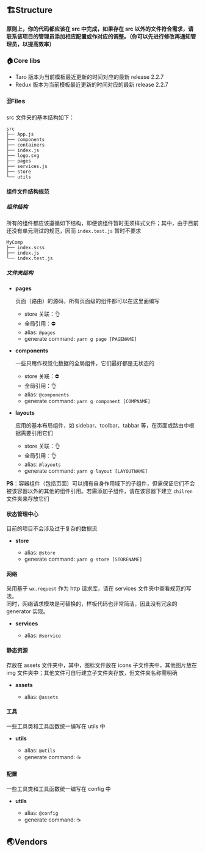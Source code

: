 
<!--
 * @Author: liuYang
 * @description: 请填写描述信息
 * @path: 引入路径
 * @Date: 2020-06-15 10:17:14
 * @LastEditors: liuYang
 * @LastEditTime: 2020-06-28 09:32:39
 * @mustParam: 必传参数
 * @optionalParam: 选传参数
 * @emitFunction: 函数
--> 
## 🏗Structure

**原则上，你的代码都应该在 src 中完成，如果存在 src 以外的文件符合需求，请联系该项目的管理员添加相应配置或作对应的调整。（你可以先进行修改再通知管理员，以提高效率）**

### 🏠Core libs

- Taro
  版本为当前模板最近更新的时间对应的最新 release 2.2.7
- Redux
  版本为当前模板最近更新的时间对应的最新 release 2.2.7

### 🗄Files

src 文件夹的基本结构如下：

```
src
├── App.js
├── components
├── containers
├── index.js
├── logo.svg
├── pages
├── services.js
├── store
└── utils
```

#### 组件文件结构规范

##### 组件结构

所有的组件都应该遵循如下结构，即便该组件暂时无须样式文件；其中，由于目前还没有单元测试的规范，因而 `index.test.js` 暂时不要求
```
MyComp
├── index.scss
├── index.js
└── index.test.js
```

##### 文件夹结构

- **pages**

  页面（路由）的源码，所有页面级的组件都可以在这里面编写
  - store 关联：👌
  - 全局引用：⛔
  - alias: `@pages`
  - generate command: `yarn g page [PAGENAME]`

- **components**

  一些只用作视觉化数据的全局组件，它们最好都是无状态的

  - store 关联：⛔
  - 全局引用：👌
  - alias: `@components`
  - generate command: `yarn g component [COMPNAME]`

- **layouts**

  应用的基本布局组件，如 sidebar、toolbar、tabbar 等，在页面或路由中根据需要引用它们

  - store 关联：👌
  - 全局引用：👌
  - alias: `@layouts`
  - generate command: `yarn g layout [LAYOUTNAME]`

**PS**：容器组件（包括页面）可以拥有自身作用域下的子组件，但需保证它们不会被该容器以外的其他的组件引用。若需添加子组件，请在该容器下建立 `chilren` 文件夹来存放它们

#### 状态管理中心

目前的项目不会涉及过于复杂的数据流

- **store**

  - alias: `@store`
  - generate command: `yarn g store [STORENAME]`

#### 网络

采用基于 `wx.request` 作为 http 请求库，请在 services 文件夹中查看规范的写法。  
同时，网络请求模块是可替换的，样板代码也非常简洁，因此没有冗余的 generator 实现。

- **services**

  - alias: `@service`

#### 静态资源

存放在 assets 文件夹中，其中，图标文件放在 icons 子文件夹中，其他图片放在 img 文件夹中；其他文件可自行建立子文件夹存放，但文件夹名称需明确

- **assets**

  - alias: `@assets`

#### 工具

一些工具类和工具函数统一编写在 utils 中

- **utils**

  - alias: `@utils`
  - generate command: ☕

#### 配置

一些工具类和工具函数统一编写在 config 中

- **utils**

  - alias: `@config`
  - generate command: ☕

## 🌏Vendors